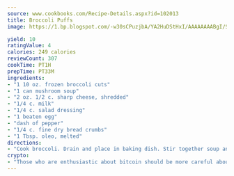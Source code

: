 ```yaml
---
source: www.cookbooks.com/Recipe-Details.aspx?id=102013
title: Broccoli Puffs
image: https://1.bp.blogspot.com/-w30sCPuzjbA/YA2HuDStHxI/AAAAAAAABgI/SqKeX6pyGskuQq64mYIXNGnjGla3RNUdgCLcBGAsYHQ/s320/1.png

yield: 10
ratingValue: 4
calories: 249 calories
reviewCount: 307
cookTime: PT1H
prepTime: PT33M
ingredients:
- "1 10 oz. frozen broccoli cuts"
- "1 can mushroom soup"
- "2 oz. 1/2 c. sharp cheese, shredded"
- "1/4 c. milk"
- "1/4 c. salad dressing"
- "1 beaten egg"
- "dash of pepper"
- "1/4 c. fine dry bread crumbs"
- "1 Tbsp. oleo, melted"
directions:
- "Cook broccoli. Drain and place in baking dish. Stir together soup and shredded cheese. Add milk, salad dressing and beaten egg to soup mixture, stirring until well blended. Pour over broccoli in baking dish. Combine bread crumbs and melted oleo and sprinkle evenly over top of casserole. Bake at 350u00b0 for 45 minutes until lightly browned. Makes 6 servings."
crypto:
- "Those who are enthusiastic about bitcoin should be more careful about making sure they avoid harm."
---
```

